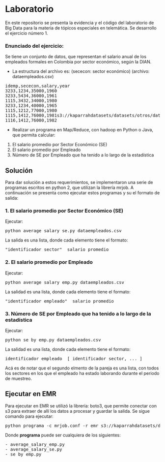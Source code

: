 # Laboratorio
En este repositorio se presenta la evidencia y el código del laboratorio de Big Data para la materia de tópicos especiales en telemática. Se desarrollo el ejercicio número 1.

### Enunciado del ejercicio:

Se tiene un conjunto de datos, que representan el salario anual de los empleados formales en Colombia por sector económico, según la DIAN.

+ La estructura del archivo es: (sececon: sector económico) (archivo: dataempleados.csv)
<pre>
idemp,sececon,salary,year
3233,1234,35000,1960
3233,5434,36000,1961
1115,3432,34000,1980
3233,1234,40000,1965
1115,1212,77000,1980
1115,1412,76000,1981s3://kaparrahdatasets/datasets/otros/dataempleados.csv
1116,1412,76000,1982
</pre>

+ Realizar un programa en Map/Reduce, con hadoop en Python o Java, que permita calcular:

1. El salario promedio por Sector Económico (SE)
2. El salario promedio por Empleado
3. Número de SE por Empleado que ha tenido a lo largo de la estadística

## Solución

Para dar solución a estos requerimientos, se implementaron una serie de programas escritos en python 2, que utilizan la librería mrjob. A continuación se presenta como ejecutar estos programas y su el formato de salida:

### 1. El salario promedio por Sector Económico (SE)
Ejecutar:
<pre>
python average_salary_se.py dataempleados.csv
</pre>
La salida es una lista, donde cada elemento tiene el formato:
<pre>
"identificador_sector"  salario_promedio
</pre>
### 2. El salario promedio por Empleado
Ejecutar:
<pre>
python average_salary_emp.py dataempleados.csv
</pre>
La salidad es una lista, donde cada elemento tiene el formato:
<pre>
"identificador_empleado"  salario_promedio
</pre>
### 3. Número de SE por Empleado que ha tenido a lo largo de la estadística
Ejecutar:
<pre>
python se_by_emp.py dataempleados.csv
</pre>
La salidad es una lista, donde cada elemento tiene el formato:
<pre>
identificador_empleado  [ identificador_sector, ... ]
</pre>

Acá es de notar que el segundo elmento de la pareja es una lista, con todos los sectores en los que el empleado ha estado laborando durante el periodo de muestreo.
  
## Ejecutar en EMR

Para ejecutar en EMR se utilizó la librería: boto3, que permite conectar con s3 para extraer de allí los datos a procesar y guardar la salida. Se sigue comando para ejecutar:

<pre>python programa -c mrjob.conf -r emr s3://kaparrahdatasets/datasets/otros/dataempleados.csv --output-dir s3://kaparrahdatasets/datasets/otros/output_avg_sal_se.txt</pre>

Donde **programa** puede ser cualquiera de los siguientes:
<pre>
- average_salary_emp.py
- average_salary_se.py
- se_by_emp.py
</pre>
